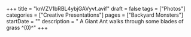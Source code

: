 +++
title = "knVZV1bRBL4ybjGAVyvt.avif"
draft = false
tags = ["Photos"]
categories = ["Creative Presentations"]
pages = ["Backyard Monsters"]
startDate = ""
description = " A Giant Ant walks through some blades of grass ^(0)^"
+++
